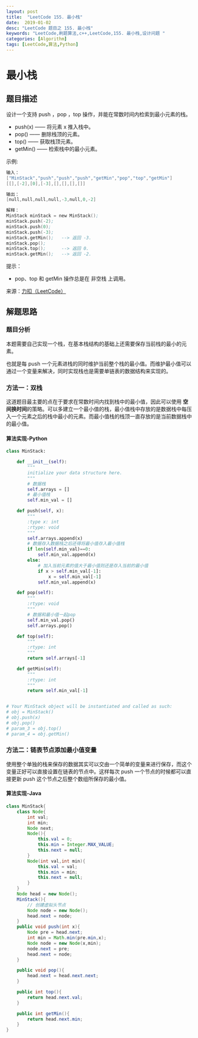 ```yaml
---
layout: post
title:  "LeetCode 155. 最小栈"
date:  2019-01-02
desc: "LeetCode 题目之 155. 最小栈"
keywords: "LeetCode,刷题算法,c++,LeetCode,155. 最小栈,设计问题 "
categories: [Algorithm]
tags: [LeetCode,算法,Python]
---
```

# 最小栈

## 题目描述

设计一个支持 push ，pop ，top 操作，并能在常数时间内检索到最小元素的栈。

- push(x) —— 将元素 x 推入栈中。
- pop() —— 删除栈顶的元素。
- top() —— 获取栈顶元素。
- getMin() —— 检索栈中的最小元素。
 

示例:

```s
输入：
["MinStack","push","push","push","getMin","pop","top","getMin"]
[[],[-2],[0],[-3],[],[],[],[]]

输出：
[null,null,null,null,-3,null,0,-2]

解释：
MinStack minStack = new MinStack();
minStack.push(-2);
minStack.push(0);
minStack.push(-3);
minStack.getMin();   --> 返回 -3.
minStack.pop();
minStack.top();      --> 返回 0.
minStack.getMin();   --> 返回 -2.
```

提示：

- pop、top 和 getMin 操作总是在 非空栈 上调用。

来源：[力扣（LeetCode）](https://leetcode-cn.com/problems/min-stack)

## 解题思路

### 题目分析

本题需要自己实现一个栈，在基本栈结构的基础上还需要保存当前栈的最小的元素。

也就是每 push 一个元素进栈的同时维护当前整个栈的最小值。而维护最小值可以通过一个变量来解决，同时实现栈也是需要单链表的数据结构来实现的。


### 方法一：双栈

这道题目最主要的点在于要求在常数时间内找到栈中的最小值，因此可以使用 **空间换时间**的策略。可以多建立一个最小值的栈，最小值栈中存放的是数据栈中每压入一个元素之后的栈中最小的元素。而最小值栈的栈顶一直存放的是当前数据栈中的最小值。

#### 算法实现-Python

```python
class MinStack:

    def __init__(self):
        """
        initialize your data structure here.
        """
        # 数据栈
        self.arrays = []
        # 最小值栈
        self.min_val = []

    def push(self, x):
        """
        :type x: int
        :rtype: void
        """
        self.arrays.append(x)
        # 数据存入数据栈之后还得将最小值存入最小值栈
        if len(self.min_val)==0:
            self.min_val.append(x)
        else:
            # 加入当前元素的值大于最小值则还是存入当前的最小值
            if x > self.min_val[-1]:
                x = self.min_val[-1]
            self.min_val.append(x)

    def pop(self):
        """
        :rtype: void
        """
        # 数据和最小值一起pop
        self.min_val.pop()
        self.arrays.pop()

    def top(self):
        """
        :rtype: int
        """
        return self.arrays[-1]

    def getMin(self):
        """
        :rtype: int
        """
        return self.min_val[-1]


# Your MinStack object will be instantiated and called as such:
# obj = MinStack()
# obj.push(x)
# obj.pop()
# param_3 = obj.top()
# param_4 = obj.getMin()
```

### 方法二：链表节点添加最小值变量

使用整个单独的栈来保存的数据其实可以交由一个简单的变量来进行保存，而这个变量正好可以直接设置在链表的节点中。这样每次 push 一个节点的时候都可以直接更新 push 这个节点之后整个数组所保存的最小值。

#### 算法实现-Java

```java
class MinStack{
    class Node{
        int val;
        int min;
        Node next;
        Node(){
            this.val = 0;
            this.min = Integer.MAX_VALUE;
            this.next = null;
        }
        Node(int val,int min){
            this.val = val;
            this.min = min;
            this.next = null;
        }
    }
    Node head = new Node();
    MinStack(){
        // 创建虚拟头节点
        Node node = new Node();
        head.next = node;
    }
    public void push(int x){
        Node pre = head.next;
        int min = Math.min(pre.min,x);
        Node node = new Node(x,min);
        node.next = pre;
        head.next = node;
    }

    public void pop(){
        head.next = head.next.next;
    }

    public int top(){
        return head.next.val;
    }

    public int getMin(){
        return head.next.min;
    }
}
```